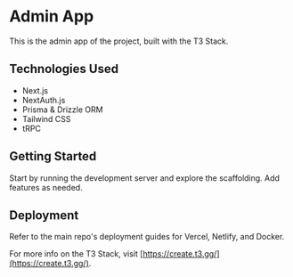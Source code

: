 # Admin App

This is the admin app of the project, built with the T3 Stack.

## Technologies Used

- Next.js
- NextAuth.js
- Prisma & Drizzle ORM
- Tailwind CSS
- tRPC

## Getting Started

Start by running the development server and explore the scaffolding. Add features as needed.

## Deployment

Refer to the main repo's deployment guides for Vercel, Netlify, and Docker.

For more info on the T3 Stack, visit [https://create.t3.gg/](https://create.t3.gg/).
